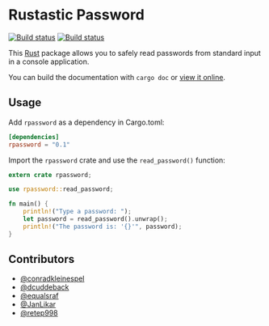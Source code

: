 # Rustastic Password

[![Build status](https://travis-ci.org/conradkleinespel/rustastic-password.svg?branch=master)](https://travis-ci.org/conradkleinespel/rustastic-password)
[![Build status](https://ci.appveyor.com/api/projects/status/812odw3tw6oec5sw/branch/master?svg=true)](https://ci.appveyor.com/project/conradkleinespel/rustastic-password/branch/master)

This [Rust](http://www.rust-lang.org/) package allows you to safely read
passwords from standard input in a console application.

You can build the documentation with `cargo doc` or [view it online](http://conradk.com/rustastic-password/target/doc/rpassword/).

## Usage

Add `rpassword` as a dependency in Cargo.toml:

```toml
[dependencies]
rpassword = "0.1"
```

Import the `rpassword` crate and use the `read_password()` function:

```rust
extern crate rpassword;

use rpassword::read_password;

fn main() {
    println!("Type a password: ");
    let password = read_password().unwrap();
    println!("The password is: '{}'", password);
}
```

## Contributors

* [@conradkleinespel](https://github.com/conradkleinespel)
* [@dcuddeback](https://github.com/dcuddeback)
* [@equalsraf](https://github.com/equalsraf)
* [@JanLikar](https://github.com/JanLikar)
* [@retep998](https://github.com/retep998)
